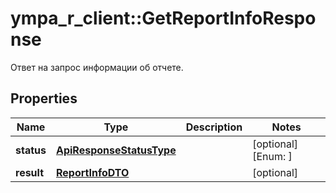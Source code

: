 # ympa_r_client::GetReportInfoResponse

Ответ на запрос информации об отчете.

## Properties
Name | Type | Description | Notes
------------ | ------------- | ------------- | -------------
**status** | [**ApiResponseStatusType**](ApiResponseStatusType.md) |  | [optional] [Enum: ] 
**result** | [**ReportInfoDTO**](ReportInfoDTO.md) |  | [optional] 


